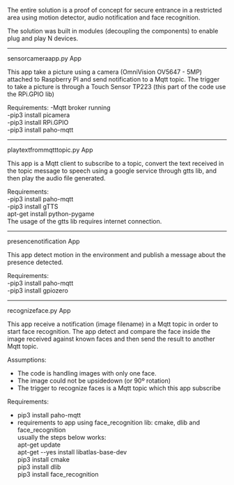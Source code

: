 The entire solution is a proof of concept for secure entrance in a restricted area using motion detector, audio notification and face recognition.  
  
The solution was built in modules (decoupling the components) to enable plug and play N devices.  
  
-----------------------------------------------------------------------------------------

sensorcameraapp.py  App

This app take a picture using a camera (OmniVision OV5647 - 5MP) attached to Raspberry PI and send notification to a Mqtt topic.
The trigger to take a picture is through a Touch Sensor TP223 (this part of the code use the RPi.GPIO lib)  
  
Requirements:
-Mqtt broker running  
-pip3 install picamera  
-pip3 install RPi.GPIO  
-pip3 install paho-mqtt 

-----------------------------------------------------------------------------------------

playtextfrommqtttopic.py  App

This app is a Mqtt client to subscribe to a topic, convert the text received in the topic message to speech using a google service through gtts lib, and then play the audio file generated.  
  
Requirements:  
-pip3 install paho-mqtt  
-pip3 install gTTS  
apt-get install python-pygame  
The usage of the gtts lib requires internet connection.  

-----------------------------------------------------------------------------------------

presencenotification App  

This app detect motion in the environment and publish a message about the presence detected.  
  
Requirements:  
-pip3 install paho-mqtt  
-pip3 install gpiozero  

-----------------------------------------------------------------------------------------

recognizeface.py App  
  
This app receive a notification (image filename) in a Mqtt topic in order to start face recognition. The app detect and compare the face inside the image received against known faces and then send the result to another Mqtt topic.  
  
Assumptions:  
- The code is handling images with only one face.  
- The image could not be upsidedown (or 90º rotation)  
- The trigger to recognize faces is a Mqtt topic which this app subscribe  
  
Requirements:  
- pip3 install paho-mqtt  
- requirements to app using face_recognition lib: cmake, dlib and face_recognition  
usually the steps below works:  
apt-get update  
apt-get --yes install libatlas-base-dev  
pip3 install cmake  
pip3 install dlib  
pip3 install face_recognition  
